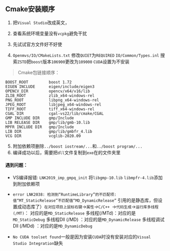 ## Cmake安装顺序

1. 把`Visual Studio`改成英文，
2. 查看系统环境变量没有`vcpkg`避免干扰
3. 先试试官方文件好不好使

4. `Openmvs/IO/CMakeLists.txt` 修改`QUIET`为`REQUIRED`
`IO/Common/Types.inl`  搜索`ZSTD`把`boost`版本`106900`更改为`109000`
`CUDA`设置为不安装
> Cmake包链接顺序：
```shell
BOOST_ROOT         boost 1.72
EIGEN INCLUDE      eigen/include/eigen3
OPENCV_DIR         opencv/x64/v16/lib
ZLIB_ROOT          zlib_x64-windows-rel
PNG_ROOT           libpng_x64-windows-rel
JPEG_ROOT          libjpeg_x64-windows-rel
TIFF_ROOT          tiff_x64-windows-rel
CGAL DIR           cgal-vs22/lib/cmake/CGAL
GMP INCLUDE DIR    gmp/Include
LIB RELEASE DIR    gmp/lib/gmb-10.lib
MPFR INCLUDE DIR   gmp/Include
LIB DIR            gmp/lib/gmbfr_4.lib
VCG DIR            vcglib-2020.09
```
5. 附加依赖项删除`../boost iostream/...`和`../boost program/...`
6. 编译成功以后，需要把`dll`文件复制到`exe`在的文件夹里

#### 遇到问题：
- VS编译报错: `LNK2019_imp_gmpq_init` 将`libgmp-10.lib` `libmpfr-4.lib`添加到附加依赖项
- `error LNK2038: 检测到“RuntimeLibrary”的不匹配项: 值“MT_StaticRelease”不匹配值“MD_DynamicRelease”` 引用的是静态库，但设置成动态库了）`在对应项目上鼠标右键`->`属性`*->*`C/C++ `->`代码生成`->`运行库多线程(/MT)`：
对应的是`MD_StaticRelease`
多线程(/MTd)：对应的是`MD_StaticDebug`
多线程Dll (/MD) ：对应的是`MD_DynamicRelease`
多线程调试Dll (/MDd) ：对应的是`MD_DynamicDebug`

- `No CUDA toolset found`一般是因为安装`CUDA`时没有安装对应的`Visual Studio Integration`缺失
